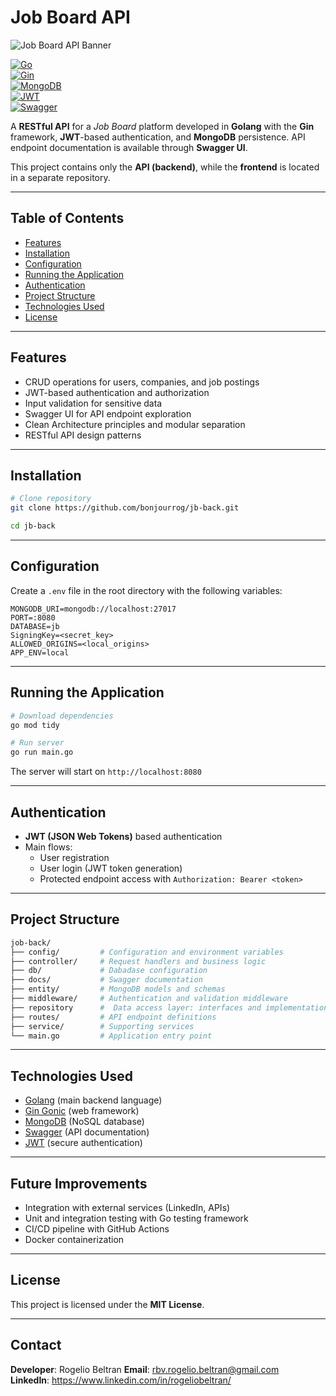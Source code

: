 # Job Board API

![Job Board API Banner](https://via.placeholder.com/1200x300.png?text=Job+Board+API+%7C+Golang+%2B+MongoDB+%2B+JWT)

[![Go](https://img.shields.io/badge/Golang-v1.24-blue?logo=go)](https://go.dev/)  
[![Gin](https://img.shields.io/badge/Gin-Gonic-green?logo=go)](https://github.com/gin-gonic/gin)  
[![MongoDB](https://img.shields.io/badge/Database-MongoDB-green?logo=mongodb)](https://www.mongodb.com/)  
[![JWT](https://img.shields.io/badge/Auth-JWT-red?logo=jsonwebtokens)](https://jwt.io/)  
[![Swagger](https://img.shields.io/badge/API-Docs-yellow?logo=swagger)](https://swagger.io/)

A **RESTful API** for a *Job Board* platform developed in **Golang** with the **Gin** framework, **JWT**-based authentication, and **MongoDB** persistence. API endpoint documentation is available through **Swagger UI**.

This project contains only the **API (backend)**, while the **frontend** is located in a separate repository.

---

## Table of Contents
- [Features](#features)
- [Installation](#installation)
- [Configuration](#configuration)
- [Running the Application](#running-the-application)
- [Authentication](#authentication)
- [Project Structure](#project-structure)
- [Technologies Used](#technologies-used)
- [License](#license)

---

## Features
- CRUD operations for users, companies, and job postings
- JWT-based authentication and authorization
- Input validation for sensitive data
- Swagger UI for API endpoint exploration
- Clean Architecture principles and modular separation
- RESTful API design patterns

---

## Installation
```bash
# Clone repository
git clone https://github.com/bonjourrog/jb-back.git

cd jb-back
```

---

## Configuration
Create a `.env` file in the root directory with the following variables:

```env
MONGODB_URI=mongodb://localhost:27017
PORT=:8080
DATABASE=jb
SigningKey=<secret_key>
ALLOWED_ORIGINS=<local_origins>
APP_ENV=local
```

---

## Running the Application
```bash
# Download dependencies
go mod tidy

# Run server
go run main.go
```

The server will start on `http://localhost:8080`

---

## Authentication
- **JWT (JSON Web Tokens)** based authentication
- Main flows:
  - User registration
  - User login (JWT token generation)
  - Protected endpoint access with `Authorization: Bearer <token>`

---

## Project Structure
```bash
job-back/
├── config/         # Configuration and environment variables
├── controller/     # Request handlers and business logic
├── db/             # Dabadase configuration
├── docs/           # Swagger documentation
├── entity/         # MongoDB models and schemas
├── middleware/     # Authentication and validation middleware
├── repository      #  Data access layer: interfaces and implementations to interact with the database
├── routes/         # API endpoint definitions
├── service/        # Supporting services
└── main.go         # Application entry point
```

---

## Technologies Used
- [Golang](https://go.dev/) (main backend language)
- [Gin Gonic](https://gin-gonic.com/) (web framework)
- [MongoDB](https://mongodb.com/) (NoSQL database)
- [Swagger](https://swagger.io/) (API documentation)
- [JWT](https://jwt.io/) (secure authentication)

---

## Future Improvements
- Integration with external services (LinkedIn, APIs)
- Unit and integration testing with Go testing framework
- CI/CD pipeline with GitHub Actions
- Docker containerization

---

## License
This project is licensed under the **MIT License**.

---

## Contact
**Developer**: Rogelio Beltran
**Email**: rbv.rogelio.beltran@gmail.com  
**LinkedIn**: https://www.linkedin.com/in/rogeliobeltran/